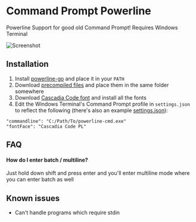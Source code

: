 # Command Prompt Powerline
Powerline Support for good old Command Prompt! Requires Windows Terminal

![Screenshot](https://github.com/cherryleafroad/Command-Prompt-Powerline/blob/main/readme-files/screenshot.png?raw=true)

## Installation

 1. Install [powerline-go](https://github.com/justjanne/powerline-go) and place it in your `PATH`
 2. Download [precompiled files](https://github.com/cherryleafroad/Command-Prompt-Powerline/tree/main/prompt) and place them in the same folder somewhere
 3. Download [Cascadia Code font](https://github.com/microsoft/cascadia-code/) and install all the fonts
 4. Edit the Windows Terminal's Command Prompt profile in `settings.json` to reflect the following (there's also an example [settings.json](https://github.com/cherryleafroad/Command-Prompt-Powerline/blob/main/prompt/settings.json)):
 
 ```
 "commandline": "C:/Path/To/powerline-cmd.exe"
 "fontFace": "Cascadia Code PL"
 ```

## FAQ
#### How do I enter batch / multiline?
Just hold down shift and press enter and you'll enter multiline mode where you can enter batch as well

## Known issues
- Can't handle programs which require stdin
